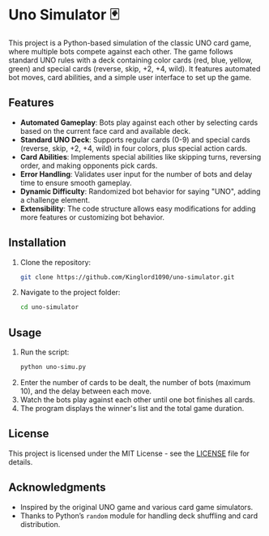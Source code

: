 # Uno Simulator 🃏

This project is a Python-based simulation of the classic UNO card game, where multiple bots compete against each other. The game follows standard UNO rules with a deck containing color cards (red, blue, yellow, green) and special cards (reverse, skip, +2, +4, wild). It features automated bot moves, card abilities, and a simple user interface to set up the game.

## Features

- **Automated Gameplay**: Bots play against each other by selecting cards based on the current face card and available deck.
- **Standard UNO Deck**: Supports regular cards (0-9) and special cards (reverse, skip, +2, +4, wild) in four colors, plus special action cards.
- **Card Abilities**: Implements special abilities like skipping turns, reversing order, and making opponents pick cards.
- **Error Handling**: Validates user input for the number of bots and delay time to ensure smooth gameplay.
- **Dynamic Difficulty**: Randomized bot behavior for saying "UNO", adding a challenge element.
- **Extensibility**: The code structure allows easy modifications for adding more features or customizing bot behavior.

## Installation

1. Clone the repository:
    ```bash
    git clone https://github.com/Kinglord1090/uno-simulator.git
    ```
2. Navigate to the project folder:
    ```bash
    cd uno-simulator
    ```

## Usage

1. Run the script:
    ```bash
    python uno-simu.py
    ```
2. Enter the number of cards to be dealt, the number of bots (maximum 10), and the delay between each move.
3. Watch the bots play against each other until one bot finishes all cards.
4. The program displays the winner's list and the total game duration.

## License

This project is licensed under the MIT License - see the [LICENSE](LICENSE) file for details.

## Acknowledgments
  
- Inspired by the original UNO game and various card game simulators.
- Thanks to Python’s `random` module for handling deck shuffling and card distribution.
